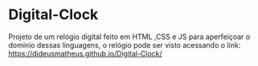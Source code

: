 # Digital-Clock

Projeto de um relógio digital feito em HTML ,CSS e JS para aperfeiçoar o domínio dessas linguagens, o relógio pode ser visto acessando o link: https://dideusmatheus.github.io/Digital-Clock/
